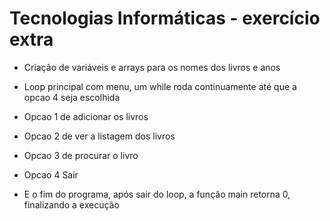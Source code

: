 # Tecnologias Informáticas - exercício extra

* Criação de variáveis e arrays para os nomes dos livros e anos

* Loop principal com menu, um while roda continuamente até que a opcao 4 seja escolhida

* Opcao 1 de adicionar os livros

* Opcao 2 de ver a listagem dos livros

* Opcao 3 de procurar o livro

* Opcao 4 Sair

* E o fim do programa, após sair do loop, a função main retorna 0, finalizando a execução
